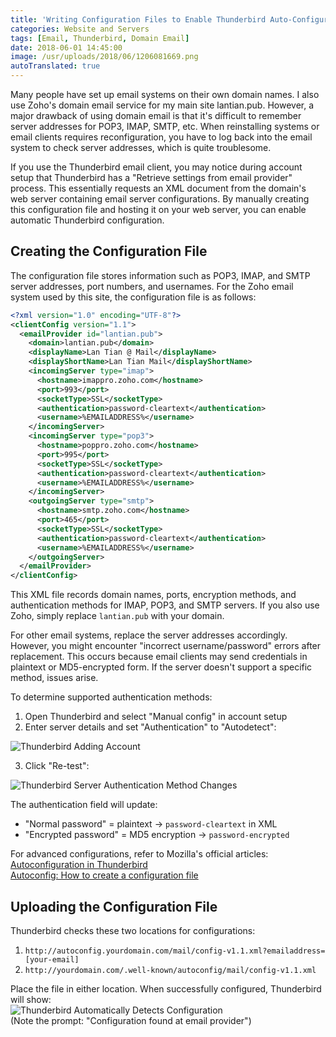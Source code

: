 ```yaml
---
title: 'Writing Configuration Files to Enable Thunderbird Auto-Configuration for Domain Email'
categories: Website and Servers
tags: [Email, Thunderbird, Domain Email]
date: 2018-06-01 14:45:00
image: /usr/uploads/2018/06/1206081669.png
autoTranslated: true
---
```



Many people have set up email systems on their own domain names. I also use Zoho's domain email service for my main site lantian.pub. However, a major drawback of using domain email is that it's difficult to remember server addresses for POP3, IMAP, SMTP, etc. When reinstalling systems or email clients requires reconfiguration, you have to log back into the email system to check server addresses, which is quite troublesome.

If you use the Thunderbird email client, you may notice during account setup that Thunderbird has a "Retrieve settings from email provider" process. This essentially requests an XML document from the domain's web server containing email server configurations. By manually creating this configuration file and hosting it on your web server, you can enable automatic Thunderbird configuration.

## Creating the Configuration File

The configuration file stores information such as POP3, IMAP, and SMTP server addresses, port numbers, and usernames. For the Zoho email system used by this site, the configuration file is as follows:

```xml
<?xml version="1.0" encoding="UTF-8"?>
<clientConfig version="1.1">
  <emailProvider id="lantian.pub">
    <domain>lantian.pub</domain>
    <displayName>Lan Tian @ Mail</displayName>
    <displayShortName>Lan Tian Mail</displayShortName>
    <incomingServer type="imap">
      <hostname>imappro.zoho.com</hostname>
      <port>993</port>
      <socketType>SSL</socketType>
      <authentication>password-cleartext</authentication>
      <username>%EMAILADDRESS%</username>
    </incomingServer>
    <incomingServer type="pop3">
      <hostname>poppro.zoho.com</hostname>
      <port>995</port>
      <socketType>SSL</socketType>
      <authentication>password-cleartext</authentication>
      <username>%EMAILADDRESS%</username>
    </incomingServer>
    <outgoingServer type="smtp">
      <hostname>smtp.zoho.com</hostname>
      <port>465</port>
      <socketType>SSL</socketType>
      <authentication>password-cleartext</authentication>
      <username>%EMAILADDRESS%</username>
    </outgoingServer>
  </emailProvider>
</clientConfig>
```

This XML file records domain names, ports, encryption methods, and authentication methods for IMAP, POP3, and SMTP servers. If you also use Zoho, simply replace `lantian.pub` with your domain.

For other email systems, replace the server addresses accordingly. However, you might encounter "incorrect username/password" errors after replacement. This occurs because email clients may send credentials in plaintext or MD5-encrypted form. If the server doesn't support a specific method, issues arise.

To determine supported authentication methods:  
1. Open Thunderbird and select "Manual config" in account setup  
2. Enter server details and set "Authentication" to "Autodetect":  

![Thunderbird Adding Account][1]  

3. Click "Re-test":  

![Thunderbird Server Authentication Method Changes][2]  

The authentication field will update:  
- "Normal password" = plaintext → `password-cleartext` in XML  
- "Encrypted password" = MD5 encryption → `password-encrypted`  

For advanced configurations, refer to Mozilla's official articles:  
[Autoconfiguration in Thunderbird][3]  
[Autoconfig: How to create a configuration file][4]  

## Uploading the Configuration File

Thunderbird checks these two locations for configurations:  
1. `http://autoconfig.yourdomain.com/mail/config-v1.1.xml?emailaddress=[your-email]`  
2. `http://yourdomain.com/.well-known/autoconfig/mail/config-v1.1.xml`  

Place the file in either location. When successfully configured, Thunderbird will show:  
![Thunderbird Automatically Detects Configuration][5]  
(Note the prompt: "Configuration found at email provider")

[1]: /usr/uploads/2018/06/689399879.png
[2]: /usr/uploads/2018/06/2691471279.png
[3]: https://developer.mozilla.org/en-US/docs/Mozilla/Thunderbird/Autoconfiguration
[4]: https://developer.mozilla.org/en-US/docs/Mozilla/Thunderbird/Autoconfiguration/FileFormat/HowTo
[5]: /usr/uploads/2018/06/1206081669.png
```

